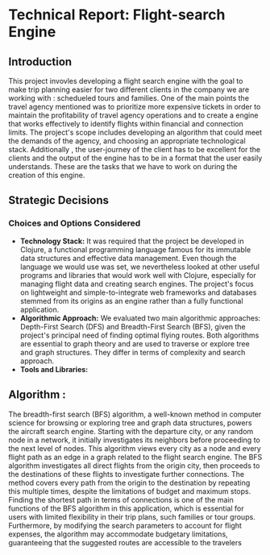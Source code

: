 # Technical Report: Flight-search Engine

## Introduction
This project invovles developing a flight search engine with the goal to make trip planning easier for two different clients in the company we are working with : schedueled tours and families. One of the main points the travel agency mentioned was to prioritize more expensive tickets in order to maintain the profitability of travel agency operations and to create a engine that works effectively to identify flights within financial and connection limits. The project's scope includes developing an algorithm that could meet the demands of the agency, and choosing an appropriate technological stack. Additionally , the user-journey of the client has to be excellent for the clients and the output of the engine has to be in a format that the user easily understands. These are the tasks that we have to work on during the creation of this engine. 


## Strategic Decisions
### Choices and Options Considered 
- **Technology Stack:** It was required that the project be developed in Clojure, a functional programming language famous for its immutable data structures and effective data management. Even though the language we would use was set, we nevertheless looked at other useful programs and libraries that would work well with Clojure, especially for managing flight data and creating search engines. The project's focus on lightweight and simple-to-integrate web frameworks and databases stemmed from its origins as an engine rather than a fully functional application.
- **Algorithmic Approach:** We evaluated two main algorithmic approaches: Depth-First Search (DFS) and Breadth-First Search (BFS), given the project's principal need of finding optimal flying routes. Both algorithms are essential to graph theory and are used to traverse or explore tree and graph structures. They differ in terms of complexity and search approach.
- **Tools and Libraries:**






## Algorithm : 
The breadth-first search (BFS) algorithm, a well-known method in computer science for browsing or exploring tree and graph data structures, powers the aircraft search engine. Starting with the departure city, or any random node in a network, it initially investigates its neighbors before proceeding to the next level of nodes. This algorithm views every city as a node and every flight path as an edge in a graph related to the flight search engine. The BFS algorithm investigates all direct flights from the origin city, then proceeds to the destinations of these flights to investigate further connections. The method covers every path from the origin to the destination by repeating this multiple times, despite the limitations of budget and maximum stops. Finding the shortest path in terms of connections is one of the main functions of the BFS algorithm in this application, which is essential for users with limited flexibility in their trip plans, such families or tour groups. Furthermore, by modifying the search parameters to account for flight expenses, the algorithm may accommodate budgetary limitations, guaranteeing that the suggested routes are accessible to the travelers

